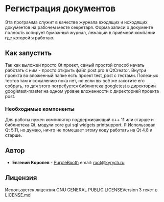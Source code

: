 # Регистрация документов

Эта программа служит в качестве журнала входящих и исходящих документов на рабочем месте секретаря. Форма записи о документе полность копирует бумажный журнал, лежащий в приёмной компании где которой я работаю.

## Как запустить

Так как выложен просто Qt проект, самый простой способ начать работать с ним - просто открыть файл post.pro в QtCreator. Внутри проекта во вложенный папке есть проект test_post с тестами. Полезных тестов там к сожалению пока нет, но если вы всё же захотите его собрать, то для этого потребуется библиотека googletest в директории googletest-master на одном уровне вложенности с директорией проекта post.

### Необходимые компоненты

Для работы нужен компилятор поддерживающий с++ 11 или старше и библиотека Qt, модули core gui sql widgets printsupport. Я Использовал Qt 5.11, но думаю, ничто не помешает этому коду работать на Qt 4.8 и старше. 


## Автор

* **Евгений Королев** - [PurpleBooth](https://github.com/EvgenyKorolev) email: root@kyrych.ru


## Лицензия
Используется лицензия GNU GENERAL PUBLIC LICENSEVersion 3 текст в LICENSE.md
